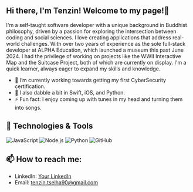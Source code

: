 
## Hi there, I'm Tenzin! Welcome to my page!👋

I'm a self-taught software developer with a unique background in Buddhist philosophy, driven by a passion for exploring the intersection between coding and social sciences. I love creating applications that address real-world challenges. With over two years of experience as the sole full-stack developer at ALPHA Education, which launched a museum this past June 2024. I had the privilege of working on projects like the WWII Interactive Map and the Suitcase Project, both of which are currently on display. I'm a quick learner, always eager to expand my skills and knowledge.

- 🔭 I’m currently working towards getting my first CyberSecurity certification.
- 👯 I also dabble a bit in Swift, iOS, and Python.
- ⚡ Fun fact: I enjoy coming up with tunes in my head and turning them into songs. 

## 🔧 Technologies & Tools

![JavaScript](https://img.shields.io/badge/-JavaScript-F7DF1E?style=flat-square&logo=javascript&logoColor=black)
![Node.js](https://img.shields.io/badge/-Node.js-339933?style=flat-square&logo=node.js&logoColor=white)
![Python](https://img.shields.io/badge/-Python-3776AB?style=flat-square&logo=python&logoColor=white)
![GitHub](https://img.shields.io/badge/-GitHub-181717?style=flat-square&logo=github)

## 📫 How to reach me:
- LinkedIn: [Your LinkedIn](https://www.linkedin.com/in/tenzin-tselha/)
- Email: [tenzin.tselha90@gmail.com](mailto:tenzin.tselha90@gmail.com)


